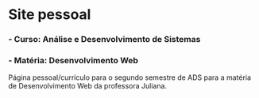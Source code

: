 # Site pessoal
### - Curso: Análise e Desenvolvimento de Sistemas
### - Matéria: Desenvolvimento Web

Página pessoal/currículo para o segundo semestre de ADS para a matéria de Desenvolvimento Web da professora Juliana.
